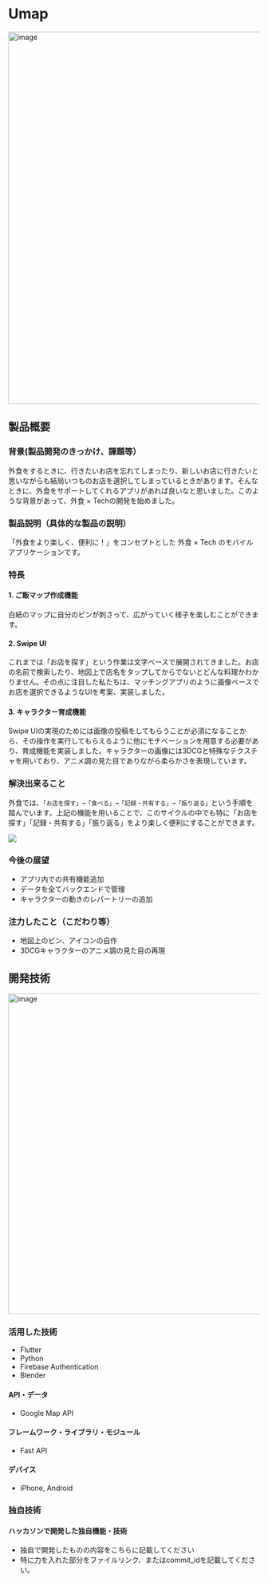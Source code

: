 # Umap
<img width="746" alt="image" src="https://github.com/jphacks/SP_2303/assets/81278726/85c804bf-4fb7-4d0e-8d46-4f0253084cd9">




## 製品概要
### 背景(製品開発のきっかけ、課題等）
外食をするときに、行きたいお店を忘れてしまったり、新しいお店に行きたいと思いながらも結局いつものお店を選択してしまっているときがあります。そんなときに、外食をサポートしてくれるアプリがあれば良いなと思いました。このような背景があって、外食 × Techの開発を始めました。


### 製品説明（具体的な製品の説明）
「外食をより楽しく、便利に！」をコンセプトとした 外食 × Tech のモバイルアプリケーションです。

### 特長
#### 1. ご飯マップ作成機能
白紙のマップに自分のピンが刺さって、広がっていく様子を楽しむことができます。


#### 2. Swipe UI
これまでは「お店を探す」という作業は文字ベースで展開されてきました。お店の名前で検索したり、地図上で店名をタップしてからでないとどんな料理かわかりません。その点に注目した私たちは、マッチングアプリのように画像ベースでお店を選択できるようなUIを考案、実装しました。


#### 3. キャラクター育成機能
Swipe UIの実現のためには画像の投稿をしてもらうことが必須になることから、その操作を実行してもらえるように他にモチベーションを用意する必要があり、育成機能を実装しました。キャラクターの画像には3DCGと特殊なテクスチャを用いており、アニメ調の見た目でありながら柔らかさを表現しています。

### 解決出来ること
外食では、``「お店を探す」→「食べる」→「記録・共有する」→「振り返る」``という手順を踏んでいます。上記の機能を用いることで、このサイクルの中でも特に「お店を探す」「記録・共有する」「振り返る」をより楽しく便利にすることができます。


![](https://hackmd.io/_uploads/rkWbDwjMa.png)

### 今後の展望
- アプリ内での共有機能追加
- データを全てバックエンドで管理
- キャラクターの動きのレパートリーの追加

### 注力したこと（こだわり等）
* 地図上のピン、アイコンの自作
* 3DCGキャラクターのアニメ調の見た目の再現

## 開発技術
<img width="642" alt="image" src="https://github.com/jphacks/SP_2303/assets/81278726/7b518900-f114-4d66-8d3b-06e7e97d2611">

### 活用した技術
- Flutter
- Python
- Firebase Authentication
- Blender

#### API・データ
* Google Map API

#### フレームワーク・ライブラリ・モジュール
* Fast API

#### デバイス
* iPhone, Android

### 独自技術
#### ハッカソンで開発した独自機能・技術
* 独自で開発したものの内容をこちらに記載してください
* 特に力を入れた部分をファイルリンク、またはcommit_idを記載してください。
